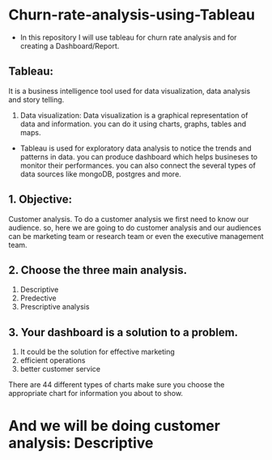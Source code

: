 # Churn-rate-analysis-using-Tableau
* In this repository I will use tableau for churn rate analysis and for creating a Dashboard/Report.

## Tableau:
It is a business intelligence tool used for data visualization, data analysis and story telling. 
1. Data visualization: Data visualization is a graphical representation of data and information. you can do it using charts, graphs, tables and maps.

* Tableau is used for exploratory data analysis to notice the trends and patterns in data. you can produce dashboard which helps busineses to monitor their performances. you can also connect the several types of data sources like mongoDB, postgres and more. 

## 1. Objective:
Customer analysis.
To do a customer analysis we first need to know our audience.
so, here we are going to do customer analysis and our audiences can be marketing team or research team or even the executive management team. 


## 2. Choose the three main analysis.
1. Descriptive
2. Predective
3. Prescriptive analysis

## 3. Your dashboard is a solution to a problem. 
1. It could be the solution for effective marketing 
2. efficient operations 
3. better customer service 

There are 44 different types of charts make sure you choose the appropriate chart for information you about to show.

# And we will be doing customer analysis: Descriptive

